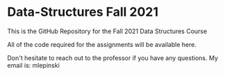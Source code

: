 # Data-Structures Fall 2021

This is the GitHub Repository for the Fall 2021 Data Structures Course

All of the code required for the assignments will be available here. 

Don't hesitate to reach out to the professor if you have any questions. My email is: mlepinski
